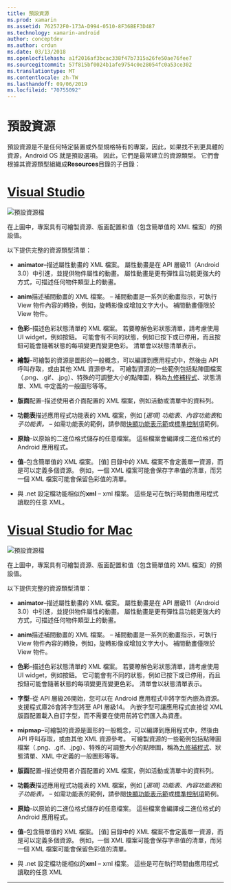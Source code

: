 ```yaml
---
title: 預設資源
ms.prod: xamarin
ms.assetid: 762572F0-173A-D994-0510-8F36BEF3D487
ms.technology: xamarin-android
author: conceptdev
ms.author: crdun
ms.date: 03/13/2018
ms.openlocfilehash: a1f2016af3bcac338f47b7315a26fe50ae76fee7
ms.sourcegitcommit: 57f815bf0024b1afe9754c0e28054fc0a53ce302
ms.translationtype: MT
ms.contentlocale: zh-TW
ms.lasthandoff: 09/06/2019
ms.locfileid: "70755092"
---
```

# <a name="default-resources"></a>預設資源

預設資源是不是任何特定裝置或外型規格特有的專案，因此，如果找不到更具體的資源，Android OS 就是預設選項。 因此，它們是最常建立的資源類型。 它們會根據其資源類型組織成**Resources**目錄的子目錄：

# <a name="visual-studiotabwindows"></a>[Visual Studio](#tab/windows)

![預設資源檔](default-resources-images/01-resource-files-vs.png)

在上圖中，專案具有可繪製資源、版面配置和值（包含簡單值的 XML 檔案）的預設值。

以下提供完整的資源類型清單：

- **animator**&ndash;描述屬性動畫的 XML 檔案。
   屬性動畫是在 API 層級11（Android 3.0）中引進，並提供物件屬性的動畫。 屬性動畫是更有彈性且功能更強大的方式，可描述任何物件類型上的動畫。

- **anim**描述補間動畫的 XML 檔案。 &ndash; 補間動畫是一系列的動畫指示，可執行 View 物件內容的轉換，例如，旋轉影像或增加文字大小。 補間動畫僅限於 View 物件。

- **色彩**&ndash;描述色彩狀態清單的 XML 檔案。 若要瞭解色彩狀態清單，請考慮使用 UI widget，例如按鈕。
   可能會有不同的狀態，例如已按下或已停用，而且按鈕可能會隨著狀態的每項變更而變更色彩。 清單會以狀態清單表示。

- **繪製**&ndash;可繪製的資源是圖形的一般概念，可以編譯到應用程式中，然後由 API 呼叫存取，或由其他 XML 資源參考。
   可繪製資源的一些範例包括點陣圖檔案（.png、.gif、.jpg）、特殊的可調整大小的點陣圖，稱為[九修補程式](https://developer.android.com/guide/topics/graphics/2d-graphics.html#nine-patch)、狀態清單、XML 中定義的一般圖形等等。

- **版面**配置&ndash;描述使用者介面配置的 XML 檔案，例如活動或清單中的資料列。

- **功能表**描述應用程式功能表的 XML 檔案，例如 [*選項] 功能表*、*內容功能表*和*子功能表。* &ndash; 如需功能表的範例，請參閱[快顯功能表示範](https://docs.microsoft.com/samples/xamarin/monodroid-samples/popupmenudemo)或[標準控制項](https://docs.microsoft.com/samples/xamarin/mobile-samples/standardcontrols/)範例。

- **原始**&ndash;以原始的二進位格式儲存的任意檔案。 這些檔案會編譯成二進位格式的 Android 應用程式。

- **值**&ndash;包含簡單值的 XML 檔案。 [值] 目錄中的 XML 檔案不會定義單一資源，而是可以定義多個資源。 例如，一個 XML 檔案可能會保存字串值的清單，而另一個 XML 檔案可能會保留色彩值的清單。

- 與 .net 設定檔功能相似的**xml** &ndash; xml 檔案。 這些是可在執行時間由應用程式讀取的任意 XML。

# <a name="visual-studio-for-mactabmacos"></a>[Visual Studio for Mac](#tab/macos)

![預設資源檔](default-resources-images/01-resource-files-xs.png)

在上圖中，專案具有可繪製資源、版面配置和值（包含簡單值的 XML 檔案）的預設值。

以下提供完整的資源類型清單：

- **animator**&ndash;描述屬性動畫的 XML 檔案。
   屬性動畫是在 API 層級11（Android 3.0）中引進，並提供物件屬性的動畫。 屬性動畫是更有彈性且功能更強大的方式，可描述任何物件類型上的動畫。

- **anim**描述補間動畫的 XML 檔案。 &ndash; 補間動畫是一系列的動畫指示，可執行 View 物件內容的轉換，例如，旋轉影像或增加文字大小。 補間動畫僅限於 View 物件。

- **色彩**&ndash;描述色彩狀態清單的 XML 檔案。 若要瞭解色彩狀態清單，請考慮使用 UI widget，例如按鈕。
   它可能會有不同的狀態，例如已按下或已停用，而且按鈕可能會隨著狀態的每項變更而變更色彩。 清單會以狀態清單表示。

- **字型**&ndash;從 API 層級26開始，您可以在 Android 應用程式中將字型內嵌為資源。 支援程式庫26會將字型將至 API 層級14。 內嵌字型可讓應用程式直接從 XML 版面配置載入自訂字型，而不需要在使用前將它們匯入為資產。

- **mipmap**&ndash;可繪製的資源是圖形的一般概念，可以編譯到應用程式中，然後由 API 呼叫存取，或由其他 XML 資源參考。
   可繪製資源的一些範例包括點陣圖檔案（.png、.gif、.jpg）、特殊的可調整大小的點陣圖，稱為[九修補程式](https://developer.android.com/guide/topics/graphics/2d-graphics.html#nine-patch)、狀態清單、XML 中定義的一般圖形等等。

- **版面**配置&ndash;描述使用者介面配置的 XML 檔案，例如活動或清單中的資料列。

- **功能表**描述應用程式功能表的 XML 檔案，例如 [*選項] 功能表*、*內容功能表*和*子功能表。* &ndash; 如需功能表的範例，請參閱[快顯功能表示範](https://docs.microsoft.com/samples/xamarin/monodroid-samples/popupmenudemo)或[標準控制項](https://docs.microsoft.com/samples/xamarin/mobile-samples/standardcontrols/)範例。

- **原始**&ndash;以原始的二進位格式儲存的任意檔案。 這些檔案會編譯成二進位格式的 Android 應用程式。

- **值**&ndash;包含簡單值的 XML 檔案。 [值] 目錄中的 XML 檔案不會定義單一資源，而是可以定義多個資源。 例如，一個 XML 檔案可能會保存字串值的清單，而另一個 XML 檔案可能會保留色彩值的清單。

- 與 .net 設定檔功能相似的**xml** &ndash; xml 檔案。 這些是可在執行時間由應用程式讀取的任意 XML

-----
